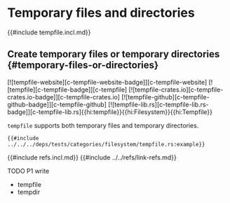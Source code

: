 # Temporary files and directories

{{#include tempfile.incl.md}}

## Create temporary files or temporary directories {#temporary-files-or-directories}

[![tempfile-website][c-tempfile-website-badge]][c-tempfile-website] [![tempfile][c-tempfile-badge]][c-tempfile] [![tempfile-crates.io][c-tempfile-crates.io-badge]][c-tempfile-crates.io] [![tempfile-github][c-tempfile-github-badge]][c-tempfile-github] [![tempfile-lib.rs][c-tempfile-lib.rs-badge]][c-tempfile-lib.rs]{{hi:tempfile}}{{hi:Filesystem}}{{hi:Tempfile}}

`tempfile` supports both temporary files and temporary directories.

```rust,editable
{{#include ../../../deps/tests/categories/filesystem/tempfile.rs:example}}
```

{{#include refs.incl.md}}
{{#include ../../refs/link-refs.md}}

<div class="hidden">
TODO P1 write

- tempfile
- tempdir

</div>
